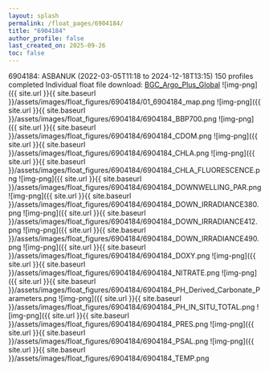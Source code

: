 ```yaml
---
layout: splash
permalink: /float_pages/6904184/
title: "6904184"
author_profile: false
last_created_on: 2025-09-26
toc: false
---
```

 
6904184: ASBANUK (2022-03-05T11:18 to 2024-12-18T13:15)
150 profiles completed
Individual float file download: [BGC_Argo_Plus_Global](https://ftp.soest.hawaii.edu/bgc_argo_plus/Individual_Floats/outliers_removed/6904184_Sprof_processed.nc)
![img-png]({{ site.url }}{{ site.baseurl }}/assets/images/float_figures/6904184/01_6904184_map.png
![img-png]({{ site.url }}{{ site.baseurl }}/assets/images/float_figures/6904184/6904184_BBP700.png
![img-png]({{ site.url }}{{ site.baseurl }}/assets/images/float_figures/6904184/6904184_CDOM.png
![img-png]({{ site.url }}{{ site.baseurl }}/assets/images/float_figures/6904184/6904184_CHLA.png
![img-png]({{ site.url }}{{ site.baseurl }}/assets/images/float_figures/6904184/6904184_CHLA_FLUORESCENCE.png
![img-png]({{ site.url }}{{ site.baseurl }}/assets/images/float_figures/6904184/6904184_DOWNWELLING_PAR.png
![img-png]({{ site.url }}{{ site.baseurl }}/assets/images/float_figures/6904184/6904184_DOWN_IRRADIANCE380.png
![img-png]({{ site.url }}{{ site.baseurl }}/assets/images/float_figures/6904184/6904184_DOWN_IRRADIANCE412.png
![img-png]({{ site.url }}{{ site.baseurl }}/assets/images/float_figures/6904184/6904184_DOWN_IRRADIANCE490.png
![img-png]({{ site.url }}{{ site.baseurl }}/assets/images/float_figures/6904184/6904184_DOXY.png
![img-png]({{ site.url }}{{ site.baseurl }}/assets/images/float_figures/6904184/6904184_NITRATE.png
![img-png]({{ site.url }}{{ site.baseurl }}/assets/images/float_figures/6904184/6904184_PH_Derived_Carbonate_Parameters.png
![img-png]({{ site.url }}{{ site.baseurl }}/assets/images/float_figures/6904184/6904184_PH_IN_SITU_TOTAL.png
![img-png]({{ site.url }}{{ site.baseurl }}/assets/images/float_figures/6904184/6904184_PRES.png
![img-png]({{ site.url }}{{ site.baseurl }}/assets/images/float_figures/6904184/6904184_PSAL.png
![img-png]({{ site.url }}{{ site.baseurl }}/assets/images/float_figures/6904184/6904184_TEMP.png
